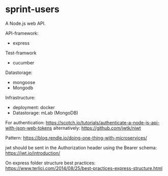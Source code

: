 # sprint-users
A Node.js web API.

API-framework:
- express

Test-framwork
- cucumber

Datastorage:
- mongoose
- Mongodb

Infrastructure:
- deployment: docker
- Datastorage: mLab (MongoDB)


For authentication:
https://scotch.io/tutorials/authenticate-a-node-js-api-with-json-web-tokens
alternatively:
https://github.com/jwtk/njwt

Pattern:
https://blog.rendle.io/doing-one-thing-with-microservices/

jwt should be sent in the Authorization header using the Bearer schema:
https://jwt.io/introduction/

On express folder structure best practices:
https://www.terlici.com/2014/08/25/best-practices-express-structure.html

